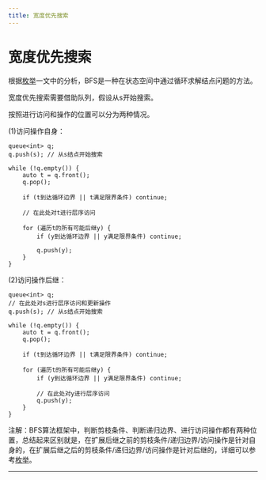 ```yaml
---
title: 宽度优先搜索
---
```


# 宽度优先搜索

<script type="text/javascript" src="/include/head.js"></script>

根据<a href="https://www.dywan.xyz/note/202103/150003">枚举</a>一文中的分析，BFS是一种在状态空间中通过循环求解结点问题的方法。

宽度优先搜索需要借助队列，假设从s开始搜索。

按照进行访问和操作的位置可以分为两种情况。

(1)访问操作自身：

```
queue<int> q;
q.push(s); // 从s结点开始搜索

while (!q.empty()) {
    auto t = q.front();
    q.pop();

    if (t到达循环边界 || t满足限界条件) continue;

    // 在此处对t进行层序访问
    
    for (遍历t的所有可能后继y) {
        if (y到达循环边界 || y满足限界条件) continue;

        q.push(y);
    }
}
```

(2)访问操作后继：

```
queue<int> q;
// 在此处对s进行层序访问和更新操作
q.push(s); // 从s结点开始搜索

while (!q.empty()) {
    auto t = q.front();
    q.pop();

    if (t到达循环边界 || t满足限界条件) continue;
    
    for (遍历t的所有可能后继y) {
        if (y到达循环边界 || y满足限界条件) continue;

        // 在此处对y进行层序访问
        q.push(y);
    }
}
```

注解：BFS算法框架中，判断剪枝条件、判断递归边界、进行访问操作都有两种位置，总结起来区别就是，在扩展后继之前的剪枝条件/递归边界/访问操作是针对自身的，在扩展后继之后的剪枝条件/递归边界/访问操作是针对后继的，详细可以参考<a href="https://www.dywan.xyz/note/202103/150003">枚举</a>。

---

<script type="text/javascript" src="/include/tail.js"></script>
